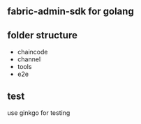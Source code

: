 ## fabric-admin-sdk for golang

## folder structure
- chaincode
- channel
- tools
- e2e

## test
use ginkgo for testing